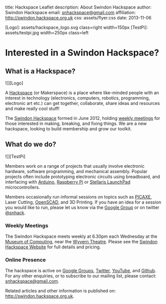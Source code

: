 title:        Hackspace Leaflet
description:  About Swindon Hackspace
author:       Swindon Hackspace
email:        snhackspace@gmail.com
affiliation:  http://swindon.hackspace.org.uk
css:          assets/flyer.css
date:         2013-11-06

[Logo]: assets/hackspace_logo.svg class=right width=150px
[TestPi]: assets/testpi.jpg width=250px class=left


# Interested in a Swindon Hackspace?


## What is a Hackspace?

![][Logo]

A [Hackspace][] (or Makerspace) is a place where like-minded people with an interest in technology (electronics, computers, robotics, programming, electronic art etc.) can get together, collaborate, share ideas and resources and make really cool stuff!

The [Swindon Hackspace] formed in June 2012, holding [weekly meetings](http://swindon.hackspace.org.uk/about/#weekly-meetings)
for those interested in making, breaking, and fixing things. We are a new hackspace,
looking to build membership and grow our toolkit.

[Hackspace]: http://en.wikipedia.org/wiki/Hackerspace
[Makerspace]: http://en.wikipedia.org/wiki/Makerspace


## What do we do?

![][TestPi]

Members work on a range of projects that usually involve electronic hardware, software
programming, and mechanical assembly. Popular projects often include prototyping
electronic circuits using breadboard, and interfacing with [Arduino], [Raspberry Pi] or
[Stellaris LaunchPad] microcontrollers.

Members occasionally run informal sessions on topics such as [PICAXE], Laser Cutting,
[OpenSCAD], and 3D Printing. If you have an idea for a session you would like to run,
please let us know via the [Google Group][group] or on twitter [@snhack].

[PICAXE]: http://www.picaxe.com
[OpenSCAD]: http://www.openscad.org

[Arduino]: http://www.arduino.cc
[Raspberry Pi]: http://www.raspberrypi.org
[Stellaris LaunchPad]: http://www.ti.com/ww/en/launchpad/stellaris_head.html

[group]: https://groups.google.com/group/swindon-hackspace/
[@snhack]: https://twitter.com/intent/tweet?screen_name=snhack

### Weekly Meetings

The Swindon Hackspace meets weekly at 6.30pm each Wednesday at the [Museum of Computing], near the [Wyvern Theatre][view map].  Please see the [Swindon Hackspace Website][snhackabout] for full details and pricing.

[Swindon Hackspace]: http://swindon.hackspace.org.uk/
[snhackabout]: http://swindon.hackspace.org.uk/about/


### Online Presence

The hackspace is active on [Google Groups], [Twitter], [YouTube], and [Github].  For any other enquiries, or to subscribe to our mailing list, please contact: [snhackspace@gmail.com](mailto:snhackspace@gmail.com).

Related articles and other information is published on:  
<http://swindon.hackspace.org.uk>.

[Museum of Computing]: http://museumofcomputing.org.uk
[view map]: http://maps.google.co.uk/?q=The+Museum+Of+Computing&cid=1649343045243643722

[Google Groups]: https://groups.google.com/group/swindon-hackspace/
[Twitter]: http://twitter.com/snhack
[YouTube]: http://www.youtube.com/user/snhackspace
[Github]: http://github.com/snhack

[welcome]: https://github.com/snhack/snhack.github.com/blob/source/source/README.md

